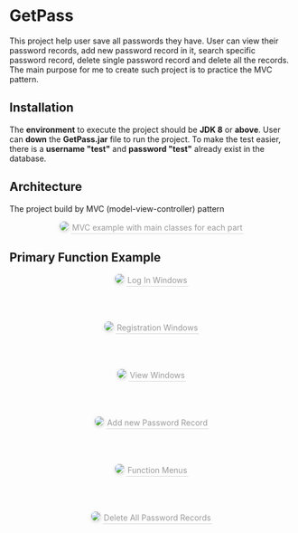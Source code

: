 # GetPass

This project help user save all passwords they have. User can view their password records, add new password record in it, search specific password record, delete single password record and delete all the records. The main purpose for me to create such project is to practice the MVC pattern.

## Installation
The **environment** to execute the project should be **JDK 8** or **above**. 
User can **down** the **GetPass.jar** file to run the project. 
To make the test easier, there is a **username "test"** and **password "test"** already exist in the database.

## Architecture

The project build by MVC (model-view-controller) pattern
<center>  
<img style="border-radius: 0.5125em;  
box-shadow: 0 2px 4px 0 rgba(34,36,38,.12),0 2px 10px 0 rgba(34,36,38,.08);"  
src="https://github.com/Eric-GH/PW/blob/master/PrevPic/mvcpic.png?raw=true">   
<div style="color:orange; border-bottom: 1px solid #d9d9d9;  
display: inline-block;  
color: #999;  
padding: 2px;">MVC example with main classes for each part</div>  
</center>

## Primary Function Example
<center>  
<img style="border-radius: 0.5125em;  
box-shadow: 0 2px 4px 0 rgba(34,36,38,.12),0 2px 10px 0 rgba(34,36,38,.08);"  
src="https://github.com/Eric-GH/PW/blob/master/PrevPic/Blank%20Diagram%20(5).png?raw=true">   
<div style="color:orange; border-bottom: 1px solid #d9d9d9;  
display: inline-block;  
color: #999;  
padding: 2px;">Log In Windows</div>  
</center>

<br></br>

<center>  
<img style="border-radius: 0.5125em;  
box-shadow: 0 2px 4px 0 rgba(34,36,38,.12),0 2px 10px 0 rgba(34,36,38,.08);"  
src="https://github.com/Eric-GH/PW/blob/master/PrevPic/Blank%20Diagram%20(4).png?raw=true">   
<div style="color:orange; border-bottom: 1px solid #d9d9d9;  
display: inline-block;  
color: #999;  
padding: 2px;">Registration Windows</div>  
</center>

<br></br>

<center>  
<img style="border-radius: 0.5125em;  
box-shadow: 0 2px 4px 0 rgba(34,36,38,.12),0 2px 10px 0 rgba(34,36,38,.08);"  
src="https://github.com/Eric-GH/PW/blob/master/PrevPic/Blank%20Diagram%20(1).png?raw=true">   
<div style="color:orange; border-bottom: 1px solid #d9d9d9;  
display: inline-block;  
color: #999;  
padding: 2px;">View Windows</div>  
</center>

<br></br>

<center>  
<img style="border-radius: 0.5125em;  
box-shadow: 0 2px 4px 0 rgba(34,36,38,.12),0 2px 10px 0 rgba(34,36,38,.08);"  
src="https://github.com/Eric-GH/PW/blob/master/PrevPic/Blank%20Diagram%20(3).png?raw=true">    
<div style="color:orange; border-bottom: 1px solid #d9d9d9;  
display: inline-block;  
color: #999;  
padding: 2px;">Add new Password Record</div>  
</center>

<br></br>

<center>  
<img style="border-radius: 0.5125em;  
box-shadow: 0 2px 4px 0 rgba(34,36,38,.12),0 2px 10px 0 rgba(34,36,38,.08);"  
src="https://github.com/Eric-GH/PW/blob/master/PrevPic/Blank%20Diagram%20(7).png?raw=true">    
<div style="color:orange; border-bottom: 1px solid #d9d9d9;  
display: inline-block;  
color: #999;  
padding: 2px;">Function Menus</div>  
</center>

<br></br>

<center>  
<img style="border-radius: 0.5125em;  
box-shadow: 0 2px 4px 0 rgba(34,36,38,.12),0 2px 10px 0 rgba(34,36,38,.08);"  
src="https://github.com/Eric-GH/PW/blob/master/PrevPic/Blank%20Diagram%20(8).png?raw=true">  
<div style="color:orange; border-bottom: 1px solid #d9d9d9;  
display: inline-block;  
color: #999;  
padding: 2px;">Delete All Password Records</div>  
</center>

